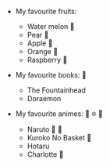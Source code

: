* My favourite fruits:
  * Water melon :watermelon:
  * Pear :pear:
  * Apple :apple:
  * Orange :orange:
  * Raspberry :strawberry:
  
* My favourite books: :book:
  * The Fountainhead
  * Doraemon

* My favourite animes: :tokyo_tower: :six_pointed_star:  :kimono:
  * Naruto :ramen: :dango:
  * Kuroko No Basket :basketball:
  * Hotaru
  * Charlotte :gem:


